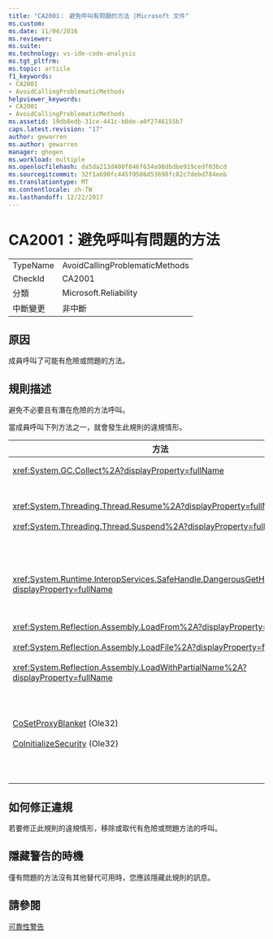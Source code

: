 ```yaml
---
title: "CA2001： 避免呼叫有問題的方法 |Microsoft 文件"
ms.custom: 
ms.date: 11/04/2016
ms.reviewer: 
ms.suite: 
ms.technology: vs-ide-code-analysis
ms.tgt_pltfrm: 
ms.topic: article
f1_keywords:
- CA2001
- AvoidCallingProblematicMethods
helpviewer_keywords:
- CA2001
- AvoidCallingProblematicMethods
ms.assetid: 19db8edb-31ce-441c-b0de-a0f2746155b7
caps.latest.revision: "17"
author: gewarren
ms.author: gewarren
manager: ghogen
ms.workload: multiple
ms.openlocfilehash: da5da213d400f846f634a98dbdbe919cedf03bcd
ms.sourcegitcommit: 32f1a690fc445f9586d53698fc82c7debd784eeb
ms.translationtype: MT
ms.contentlocale: zh-TW
ms.lasthandoff: 12/22/2017
---
```

# <a name="ca2001-avoid-calling-problematic-methods"></a>CA2001：避免呼叫有問題的方法
|||  
|-|-|  
|TypeName|AvoidCallingProblematicMethods|  
|CheckId|CA2001|  
|分類|Microsoft.Reliability|  
|中斷變更|非中斷|  
  
## <a name="cause"></a>原因  
 成員呼叫了可能有危險或問題的方法。  
  
## <a name="rule-description"></a>規則描述  
 避免不必要且有潛在危險的方法呼叫。  
  
 當成員呼叫下列方法之一，就會發生此規則的違規情形。  
  
|方法|描述|  
|------------|-----------------|  
|<xref:System.GC.Collect%2A?displayProperty=fullName>|呼叫 GC。收集會大幅影響應用程式效能，通常不需要。 如需詳細資訊，請參閱[波多黎各 Mariani 效能小知識](http://go.microsoft.com/fwlink/?LinkId=169256)MSDN 上的部落格文章。|  
|<xref:System.Threading.Thread.Resume%2A?displayProperty=fullName><br /><br /> <xref:System.Threading.Thread.Suspend%2A?displayProperty=fullName>|Thread.Suspend 和 Thread.Resume 已被取代，因為其無法預期的行為。  使用中的其他類別<xref:System.Threading>命名空間，例如<xref:System.Threading.Monitor>， <xref:System.Threading.Mutex>， <xref:System.Threading.Mutex>，和<xref:System.Threading.Semaphore>來同步處理執行緒或保護資源。|  
|<xref:System.Runtime.InteropServices.SafeHandle.DangerousGetHandle%2A?displayProperty=fullName>|DangerousGetHandle 方法會有安全性風險，因為它可以傳回不是有效的控制代碼。 請參閱<xref:System.Runtime.InteropServices.SafeHandle.DangerousAddRef%2A>和<xref:System.Runtime.InteropServices.SafeHandle.DangerousRelease%2A>如需有關如何安全地使用 DangerousGetHandle 方法的方法。|  
|<xref:System.Reflection.Assembly.LoadFrom%2A?displayProperty=fullName><br /><br /> <xref:System.Reflection.Assembly.LoadFile%2A?displayProperty=fullName><br /><br /> <xref:System.Reflection.Assembly.LoadWithPartialName%2A?displayProperty=fullName>|這些方法可以從非預期的位置載入組件。 例如，請參閱 Suzanne Cook.NET CLR 資訊部落格文章[LoadFile vs。LoadFrom](http://go.microsoft.com/fwlink/?LinkId=164450)和[選擇繫結的內容](http://go.microsoft.com/fwlink/?LinkId=164451)載入組件的方法的相關資訊的 MSDN 網站上。|  
|[CoSetProxyBlanket](http://go.microsoft.com/fwlink/?LinkID=169250) (Ole32)<br /><br /> [CoInitializeSecurity](http://go.microsoft.com/fwlink/?LinkId=169255) (Ole32)|由使用者程式碼開始執行受管理的處理序中時，它是太晚可靠地呼叫 CoSetProxyBlanket。 Common language runtime (CLR) 會初始化動作，可能會導致無法順利執行，使用者 P/Invoke。<br /><br /> 如果您沒有受管理的應用程式呼叫 CoSetProxyBlanket，我們會建議您啟動處理序使用原生程式碼 （c + +） 的可執行檔、 CoSetProxyBlanket 呼叫原生程式碼，並再啟動處理序中的 managed 程式碼應用程式。 （請務必指定執行階段版本號碼）。|  
  
## <a name="how-to-fix-violations"></a>如何修正違規  
 若要修正此規則的違規情形，移除或取代有危險或問題方法的呼叫。  
  
## <a name="when-to-suppress-warnings"></a>隱藏警告的時機  
 僅有問題的方法沒有其他替代可用時，您應該隱藏此規則的訊息。  
  
## <a name="see-also"></a>請參閱  
 [可靠性警告](../code-quality/reliability-warnings.md)